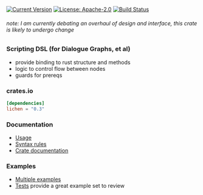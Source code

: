 [![Current Version](http://meritbadge.herokuapp.com/lichen)](https://crates.io/crates/lichen)
[![License: Apache-2.0](https://img.shields.io/crates/l/lichen.svg)](LICENSE)
[![Build Status](https://travis-ci.org/viperscape/lichen.svg?branch=master)](https://travis-ci.org/viperscape/lichen)

###### note: I am currently debating an overhaul of design and interface, this crate is likely to undergo change

### Scripting DSL (for Dialogue Graphs, et al)

- provide binding to rust structure and methods
- logic to control flow between nodes
- guards for prereqs

### crates.io

```toml
[dependencies]
lichen = "0.3"
```

### Documentation

- [Usage](https://github.com/viperscape/lichen/blob/master/docs/usage.md)
- [Syntax rules](https://github.com/viperscape/lichen/blob/master/docs/syntax.md)
- [Crate documentation](https://docs.rs/lichen/)

### Examples

- [Multiple examples](https://github.com/viperscape/lichen/blob/master/examples/)
- [Tests](https://github.com/viperscape/lichen/tree/master/tests) provide a great example set to review
